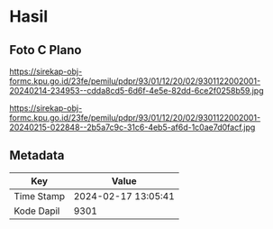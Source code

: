 # Hasil

## Foto C Plano

https://sirekap-obj-formc.kpu.go.id/23fe/pemilu/pdpr/93/01/12/20/02/9301122002001-20240214-234953--cdda8cd5-6d6f-4e5e-82dd-6ce2f0258b59.jpg

https://sirekap-obj-formc.kpu.go.id/23fe/pemilu/pdpr/93/01/12/20/02/9301122002001-20240215-022848--2b5a7c9c-31c6-4eb5-af6d-1c0ae7d0facf.jpg


## Metadata

| Key        | Value               |
| ---------- | ------------------- |
| Time Stamp | 2024-02-17 13:05:41 |
| Kode Dapil | 9301                |



